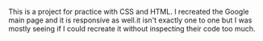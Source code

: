 This is a project for practice with CSS and HTML. I recreated the Google main page and it is responsive as well.it isn't exactly one to one but I was mostly seeing if I could recreate it without inspecting their code too much.
